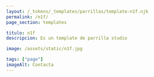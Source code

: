```yaml
---
layout: /_tokens/_templates/parrillas/template-n1f.njk
permalink: /n1f/
page_section: templates

titulo: n1f
descripcion: Es un template de parrilla studio

image: /assets/static/n1f.jpg

tags: ["page"]
imageAlt: Contacta
---
```

